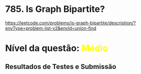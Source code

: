 # 785. Is Graph Bipartite?

https://leetcode.com/problems/is-graph-bipartite/description/?envType=problem-list-v2&envId=union-find

# Nível da questão:  <span style="color: yellow;">Médio</span>

## Resultados de Testes e Submissão
